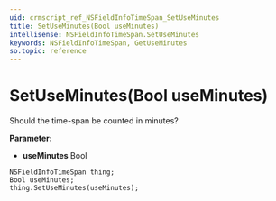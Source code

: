 ```yaml
---
uid: crmscript_ref_NSFieldInfoTimeSpan_SetUseMinutes
title: SetUseMinutes(Bool useMinutes)
intellisense: NSFieldInfoTimeSpan.SetUseMinutes
keywords: NSFieldInfoTimeSpan, GetUseMinutes
so.topic: reference
---
```


# SetUseMinutes(Bool useMinutes)

Should the time-span be counted in minutes?

**Parameter:** 
* **useMinutes** Bool

```crmscript
NSFieldInfoTimeSpan thing;
Bool useMinutes;
thing.SetUseMinutes(useMinutes);
```

